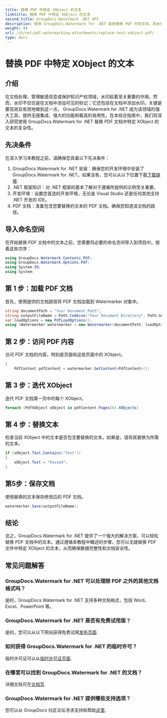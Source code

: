 ```yaml
---
title: 替换 PDF 中特定 XObject 的文本
linktitle: 替换 PDF 中特定 XObject 的文本
second_title: GroupDocs.Watermark .NET API
description: 使用 GroupDocs.Watermark for .NET 高效替换 PDF 中的文本。将水印无缝集成到您的 .NET 应用程序中。
weight: 44
url: /zh/net/pdf-watermarking-attachments/replace-text-xobject-pdf/
type: docs
---
```

# 替换 PDF 中特定 XObject 的文本

## 介绍
在文档处理、管理敏感信息或保护知识产权领域，水印起着至关重要的作用。然而，水印不仅仅是在文档中添加可见的标记；它还包括在文档中添加水印。关键是要高效且有效地做到这一点。 GroupDocs.Watermark for .NET 成为该领域的强大工具，提供无缝集成、强大的功能和极高的易用性。在本综合指南中，我们将深入研究使用 GroupDocs.Watermark for .NET 替换 PDF 文档中特定 XObject 的文本的复杂性。
## 先决条件
在深入学习本教程之前，请确保您具备以下先决条件：
1.  GroupDocs.Watermark for .NET 安装：确保您的开发环境中安装了 GroupDocs.Watermark for .NET。如果没有，您可以从以下位置下载[下载链接](https://releases.groupdocs.com/Watermark/net/).
2. .NET 框架知识：对 .NET 框架的基本了解对于遵循所提供的示例至关重要。
3. 开发环境：设置您首选的开发环境，无论是 Visual Studio 还是任何其他支持 .NET 开发的 IDE。
4. PDF 文档：准备包含您要替换的文本的 PDF 文档。确保您知道该文档的路径。

## 导入命名空间
在开始替换 PDF 文档中的文本之前，您需要将必要的命名空间导入到项目中。按着这些次序：

```csharp
using GroupDocs.Watermark.Contents.Pdf;
using GroupDocs.Watermark.Options.Pdf;
using System.IO;
using System;
```
## 第 1 步：加载 PDF 文档
首先，使用提供的文档路径将 PDF 文档加载到 Watermarker 对象中。
```csharp
string documentPath = "Your Document Path";
string outputFileName = Path.Combine("Your Document Directory", Path.GetFileName(documentPath));
var loadOptions = new PdfLoadOptions();
using (Watermarker watermarker = new Watermarker(documentPath, loadOptions))
```
## 第 2 步：访问 PDF 内容
访问 PDF 文档的内容，特别是页面和这些页面中的 XObject。
```csharp
{
    PdfContent pdfContent = watermarker.GetContent<PdfContent>();
```
## 第 3 步：迭代 XObject
迭代 PDF 文档第一页中的每个 XObject。
```csharp
foreach (PdfXObject xObject in pdfContent.Pages[0].XObjects)
```
## 第 4 步：替换文本
检查当前 XObject 中的文本是否包含要替换的文本。如果是，请将其替换为所需的文本。
```csharp
if (xObject.Text.Contains("Test"))
{
    xObject.Text = "Passed";
}
```
## 第5步：保存文档
使用替换的文本保存修改后的 PDF 文档。
```csharp
watermarker.Save(outputFileName);
```

## 结论
总之，GroupDocs.Watermark for .NET 提供了一个强大的解决方案，可以轻松替换 PDF 文档中的文本。通过遵循本教程中概述的步骤，您可以无缝替换 PDF 文件中特定 XObject 的文本，从而确保数据完整性和文档安全性。
## 常见问题解答
### GroupDocs.Watermark for .NET 可以处理除 PDF 之外的其他文档格式吗？
是的，GroupDocs.Watermark for .NET 支持多种文档格式，包括 Word、Excel、PowerPoint 等。
### GroupDocs.Watermark for .NET 是否有免费试用版？
是的，您可以从以下网站获得免费试用[发布页面](https://releases.groupdocs.com/).
### 如何获得 GroupDocs.Watermark for .NET 的临时许可？
临时许可证可以从[临时许可证页面](https://purchase.groupdocs.com/temporary-license/).
### 在哪里可以找到 GroupDocs.Watermark for .NET 的文档？
详细文档可在[文档页](https://tutorials.groupdocs.com/Watermark/net/).
### GroupDocs.Watermark for .NET 提供哪些支持选项？
您可以从 GroupDocs 社区论坛寻求支持和帮助[这里](https://forum.groupdocs.com/c/watermark/19).